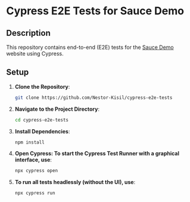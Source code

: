 # Cypress E2E Tests for Sauce Demo

## Description
This repository contains end-to-end (E2E) tests for the [Sauce Demo](https://www.saucedemo.com/) website using Cypress.

## Setup

1. **Clone the Repository**:
   ```bash
   git clone https://github.com/Nestor-Kisil/cypress-e2e-tests
2. **Navigate to the Project Directory**:
   ```bash
   cd cypress-e2e-tests
3. **Install Dependencies**:
   ```bash
   npm install
4. **Open Cypress: To start the Cypress Test Runner with a graphical interface, use**:
   ```bash
   npx cypress open
5. **To run all tests headlessly (without the UI), use**:
   ```bash
   npx cypress run




